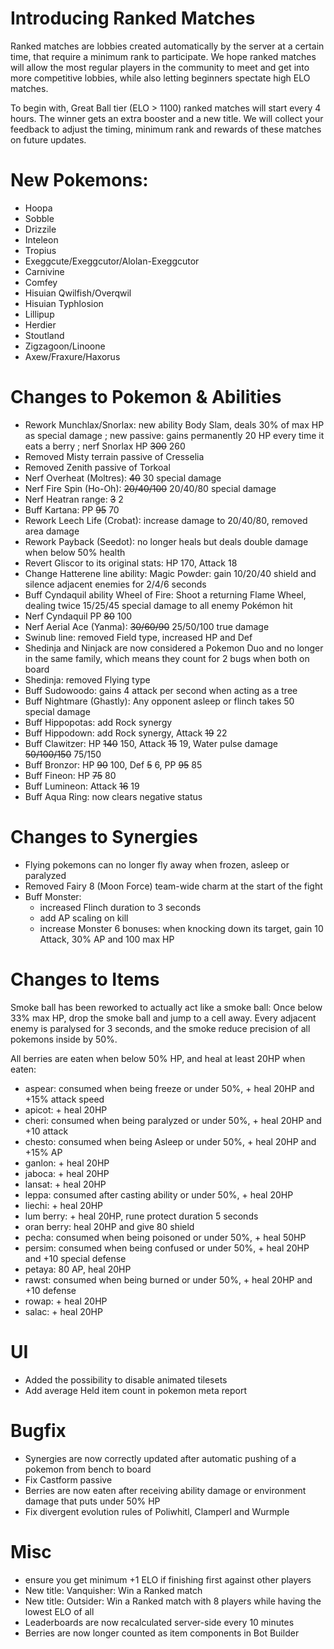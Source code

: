 # Introducing Ranked Matches

Ranked matches are lobbies created automatically by the server at a certain time, that require a minimum rank to participate.
We hope ranked matches will allow the most regular players in the community to meet and get into more competitive lobbies, while also letting beginners spectate high ELO matches.

To begin with, Great Ball tier (ELO > 1100) ranked matches will start every 4 hours. The winner gets an extra booster and a new title. We will collect your feedback to adjust the timing, minimum rank and rewards of these matches on future updates.

# New Pokemons:

- Hoopa
- Sobble
- Drizzile
- Inteleon
- Tropius
- Exeggcute/Exeggcutor/Alolan-Exeggcutor
- Carnivine
- Comfey
- Hisuian Qwilfish/Overqwil
- Hisuian Typhlosion
- Lillipup
- Herdier
- Stoutland
- Zigzagoon/Linoone
- Axew/Fraxure/Haxorus

# Changes to Pokemon & Abilities

- Rework Munchlax/Snorlax: new ability Body Slam, deals 30% of max HP as special damage ; new passive: gains permanently 20 HP every time it eats a berry ; nerf Snorlax HP ~~300~~ 260
- Removed Misty terrain passive of Cresselia
- Removed Zenith passive of Torkoal
- Nerf Overheat (Moltres): ~~40~~ 30 special damage
- Nerf Fire Spin (Ho-Oh): ~~20/40/100~~ 20/40/80 special damage
- Nerf Heatran range: ~~3~~ 2
- Buff Kartana: PP ~~95~~ 70
- Rework Leech Life (Crobat): increase damage to 20/40/80, removed area damage
- Rework Payback (Seedot): no longer heals but deals double damage when below 50% health
- Revert Gliscor to its original stats: HP 170, Attack 18
- Change Hatterene line ability: Magic Powder: gain 10/20/40 shield and silence adjacent enemies for 2/4/6 seconds
- Buff Cyndaquil ability Wheel of Fire: Shoot a returning Flame Wheel, dealing twice 15/25/45 special damage to all enemy Pokémon hit
- Nerf Cyndaquil PP ~~80~~ 100
- Nerf Aerial Ace (Yanma): ~~30/60/90~~ 25/50/100 true damage
- Swinub line: removed Field type, increased HP and Def
- Shedinja and Ninjack are now considered a Pokemon Duo and no longer in the same family, which means they count for 2 bugs when both on board
- Shedinja: removed Flying type
- Buff Sudowoodo: gains 4 attack per second when acting as a tree
- Buff Nightmare (Ghastly): Any opponent asleep or flinch takes 50 special damage
- Buff Hippopotas: add Rock synergy
- Buff Hippodown: add Rock synergy, Attack ~~19~~ 22
- Buff Clawitzer: HP ~~140~~ 150, Attack ~~15~~ 19, Water pulse damage ~~50/100/150~~ 75/150
- Buff Bronzor: HP ~~90~~ 100, Def ~~5~~ 6, PP ~~95~~ 85
- Buff Fineon: HP ~~75~~ 80
- Buff Lumineon: Attack ~~16~~ 19
- Buff Aqua Ring: now clears negative status

# Changes to Synergies

- Flying pokemons can no longer fly away when frozen, asleep or paralyzed
- Removed Fairy 8 (Moon Force) team-wide charm at the start of the fight
- Buff Monster:
  - increased Flinch duration to 3 seconds
  - add AP scaling on kill
  - increase Monster 6 bonuses: when knocking down its target, gain 10 Attack, 30% AP and 100 max HP

# Changes to Items

Smoke ball has been reworked to actually act like a smoke ball: Once below 33% max HP, drop the smoke ball and jump to a cell away. Every adjacent enemy is paralysed for 3 seconds, and the smoke reduce precision of all pokemons inside by 50%.

All berries are eaten when below 50% HP, and heal at least 20HP when eaten:

- aspear: consumed when being freeze or under 50%, + heal 20HP and +15% attack speed
- apicot: + heal 20HP
- cheri: consumed when being paralyzed or under 50%, + heal 20HP and +10 attack
- chesto: consumed when being Asleep or under 50%, + heal 20HP and +15% AP
- ganlon: + heal 20HP
- jaboca: + heal 20HP
- lansat: + heal 20HP
- leppa: consumed after casting ability or under 50%, + heal 20HP
- liechi: + heal 20HP
- lum berry: + heal 20HP, rune protect duration 5 seconds
- oran berry: heal 20HP and give 80 shield
- pecha: consumed when being poisoned or under 50%, + heal 50HP
- persim: consumed when being confused or under 50%, + heal 20HP and +10 special defense
- petaya: 80 AP, heal 20HP
- rawst: consumed when being burned or under 50%, + heal 20HP and +10 defense
- rowap: + heal 20HP
- salac: + heal 20HP

# UI

- Added the possibility to disable animated tilesets
- Add average Held item count in pokemon meta report

# Bugfix

- Synergies are now correctly updated after automatic pushing of a pokemon from bench to board
- Fix Castform passive
- Berries are now eaten after receiving ability damage or environment damage that puts under 50% HP
- Fix divergent evolution rules of Poliwhitl, Clamperl and Wurmple

# Misc

- ensure you get minimum +1 ELO if finishing first against other players
- New title: Vanquisher: Win a Ranked match
- New title: Outsider: Win a Ranked match with 8 players while having the lowest ELO of all
- Leaderboards are now recalculated server-side every 10 minutes
- Berries are now longer counted as item components in Bot Builder
